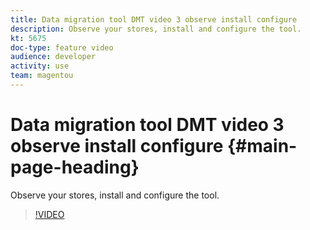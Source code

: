 ```yaml
---
title: Data migration tool DMT video 3 observe install configure
description: Observe your stores, install and configure the tool.
kt: 5675
doc-type: feature video
audience: developer
activity: use
team: magentou
---
```


# Data migration tool DMT video 3 observe install configure {#main-page-heading}

Observe your stores, install and configure the tool.

>[!VIDEO](https://video.tv.adobe.com/v/35831)